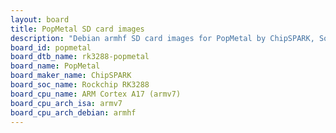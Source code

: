 ```yaml
---
layout: board
title: PopMetal SD card images
description: "Debian armhf SD card images for PopMetal by ChipSPARK, SoC: Rockchip RK3288, CPU ISA: armv7"
board_id: popmetal
board_dtb_name: rk3288-popmetal
board_name: PopMetal
board_maker_name: ChipSPARK
board_soc_name: Rockchip RK3288
board_cpu_name: ARM Cortex A17 (armv7)
board_cpu_arch_isa: armv7
board_cpu_arch_debian: armhf
---
```

